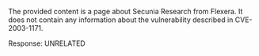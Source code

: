 The provided content is a page about Secunia Research from Flexera. It does not contain any information about the vulnerability described in CVE-2003-1171.

Response: UNRELATED